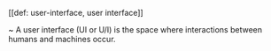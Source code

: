 [[def: user-interface, user interface]]

~ A user interface (UI or U/I) is the space where interactions between humans and machines occur.
